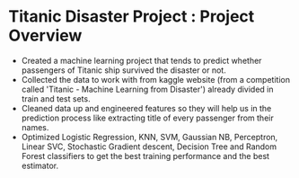 # Titanic Disaster Project : Project Overview

* Created a machine learning project that tends to predict whether passengers of Titanic ship survived the disaster or not.
* Collected the data to work with from kaggle website (from a competition called 'Titanic - Machine Learning from Disaster') already divided in train and test sets.
* Cleaned data up and engineered features so they will help us in the prediction process like extracting title of every passenger from their names.
* Optimized Logistic Regression, KNN, SVM, Gaussian NB, Perceptron, Linear SVC, Stochastic Gradient descent, Decision Tree and Random Forest classifiers to get the best training performance and the best estimator.
